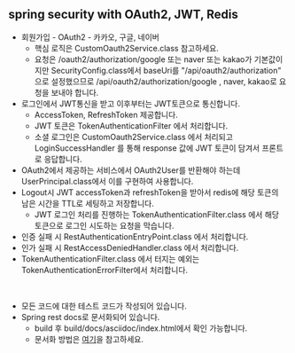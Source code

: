 ## spring security with OAuth2, JWT, Redis 

+ 회원가입 - OAuth2 - 카카오, 구글, 네이버
    + 핵심 로직은 CustomOauth2Service.class 참고하세요.
    + 요청은 /oauth2/authorization/google 또는 naver 또는 kakao가 기본값이지만 SecurityConfig.class에서 baseUri를 "/api/oauth2/authorization" 으로 설정했으므로 /api/oauth2/authorization/google , naver, kakao로 요청을 보내야 합니다.
+ 로그인에서 JWT통신을 받고 이후부터는 JWT토큰으로 통신합니다.  
    + AccessToken, RefreshToken 제공합니다.
    + JWT 토큰은 TokenAuthenticationFilter 에서 처리합니다.
    + 소셜 로그인은 CustomOauth2Service.class 에서 처리되고 LoginSuccessHandler 를 통해 response 값에 JWT 토큰이 담겨서 프론트로 응답합니다.
+ OAuth2에서 제공하는 서비스에서 OAuth2User를 반환해야 하는데 UserPrincipal.class에서 이를 구현하여 사용합니다.
+ Logout시 JWT accessToken과 refreshToken을 받아서 redis에 해당 토큰의 남은 시간을 TTL로 세팅하고 저장합니다.
    + JWT 로그인 처리를 진행하는 TokenAuthenticationFilter.class 에서 해당 토큰으로 로그인 시도하는 요청을 막습니다.
+ 인증 실패 시 RestAuthenticationEntryPoint.class 에서 처리합니다.
+ 인가 실패 시 RestAccessDeniedHandler.class 에서 처리합니다.
+ TokenAuthenticationFilter.class 에서 터지는 예외는 TokenAuthenticationErrorFilter에서 처리합니다.

<br>

+ 모든 코드에 대한 테스트 코드가 작성되어 있습니다.
+ Spring rest docs로 문서화되어 있습니다. 
    - build 후 build/docs/asciidoc/index.html에서 확인 가능합니다.
    - 문서화 방법은 [여기](https://backtony.github.io/spring/2021-10-15-spring-test-3/)을 참고하세요.



    
     
